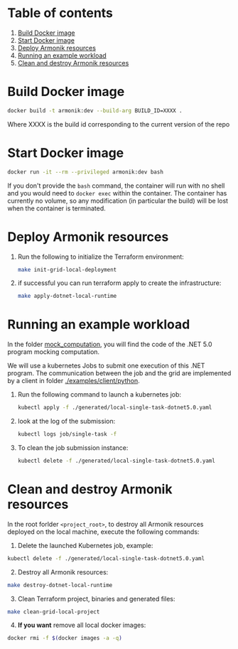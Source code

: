 # Table of contents
1. [Build Docker image](#build-docker-image)
2. [Start Docker image](#start-docker-image)
3. [Deploy Armonik resources](#deploy-armonik-resources)
4. [Running an example workload](#running-an-example-workload)
5. [Clean and destroy Armonik resources](#clean-and-destroy-armonik-resources)

# Build Docker image <a name="build-docker-image"></a>

```bash
docker build -t armonik:dev --build-arg BUILD_ID=XXXX .
```

Where XXXX is the build id corresponding to the current version of the repo

# Start Docker image <a name="start-docker-image"></a>

```bash
docker run -it --rm --privileged armonik:dev bash
```

If you don't provide the `bash` command, the container will run with no shell and you would need to `docker exec` within the container.
The container has currently no volume, so any modification (in particular the build) will be lost when the container is terminated.


# Deploy Armonik resources <a name="deploy-armonik-resources"></a>
1. Run the following to initialize the Terraform environment:
   ```bash
   make init-grid-local-deployment
   ```

2. if successful you can run terraform apply to create the infrastructure:
   ```bash
   make apply-dotnet-local-runtime
   ```

# Running an example workload <a name="running-an-example-workload"></a>
In the folder [mock_computation](./examples/workloads/dotnet5.0/mock_computation), you will find the code of the
.NET 5.0 program mocking computation.

We will use a kubernetes Jobs to submit one execution of this .NET program. The communication between the job
and the grid are implemented by a client in folder [./examples/client/python](./examples/client/python).

1. Run the following command to launch a kubernetes job:
   ```bash
   kubectl apply -f ./generated/local-single-task-dotnet5.0.yaml
   ```

2. look at the log of the submission:
   ```bash
   kubectl logs job/single-task -f
   ```

3. To clean the job submission instance:
   ```bash
   kubectl delete -f ./generated/local-single-task-dotnet5.0.yaml
   ```

# Clean and destroy Armonik resources <a name="clean-and-destroy-armonik-resources"></a>
In the root forlder `<project_root>`, to destroy all Armonik resources deployed on the local machine, execute the following commands:

1. Delete the launched Kubernetes job, example:
```bash
kubectl delete -f ./generated/local-single-task-dotnet5.0.yaml
```

2. Destroy all Armonik resources:
```bash
make destroy-dotnet-local-runtime
```

3. Clean Terraform project, binaries and generated files:
```bash
make clean-grid-local-project
```

4. **If you want** remove all local docker images:
```bash
docker rmi -f $(docker images -a -q)
```
